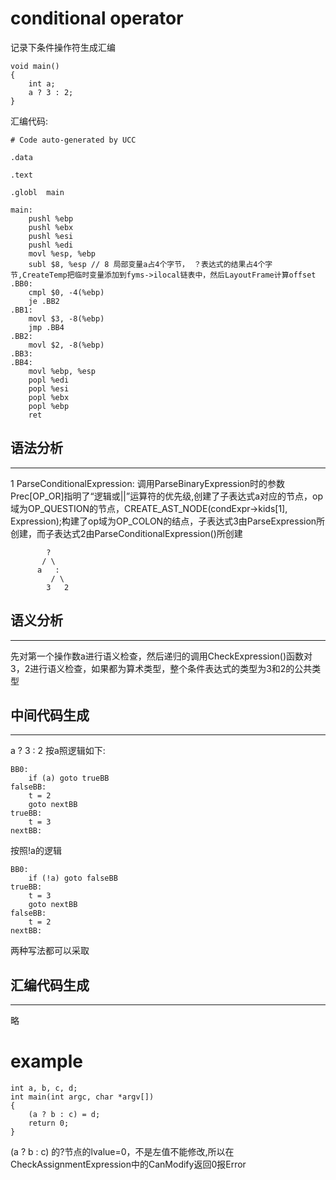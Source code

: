 # conditional operator
记录下条件操作符生成汇编
```
void main()
{
    int a;
    a ? 3 : 2;
}

```
汇编代码:
```
# Code auto-generated by UCC

.data

.text

.globl	main

main:
	pushl %ebp
	pushl %ebx
	pushl %esi
	pushl %edi
	movl %esp, %ebp
	subl $8, %esp // 8 局部变量a占4个字节， ？表达式的结果占4个字节,CreateTemp把临时变量添加到fyms->ilocal链表中，然后LayoutFrame计算offset
.BB0:
	cmpl $0, -4(%ebp)
	je .BB2
.BB1:
	movl $3, -8(%ebp)
	jmp .BB4
.BB2:
	movl $2, -8(%ebp)
.BB3:
.BB4:
	movl %ebp, %esp
	popl %edi
	popl %esi
	popl %ebx
	popl %ebp
	ret
```
## 语法分析
---
1 ParseConditionalExpression: 调用ParseBinaryExpression时的参数 Prec[OP_OR]指明了“逻辑或||”运算符的优先级,创建了子表达式a对应的节点，op域为OP_QUESTION的节点，CREATE_AST_NODE(condExpr->kids[1], Expression);构建了op域为OP_COLON的结点，子表达式3由ParseExpression所创建，而子表达式2由ParseConditionalExpression()所创建
```
		?
	   / \
	  a   :
	     / \
		3   2
```

## 语义分析
---
先对第一个操作数a进行语义检查，然后递归的调用CheckExpression()函数对3，2进行语义检查，如果都为算术类型，整个条件表达式的类型为3和2的公共类型

## 中间代码生成
---
a ? 3 : 2
按a照逻辑如下:
```
BB0:
    if (a) goto trueBB
falseBB:
    t = 2
    goto nextBB
trueBB:
    t = 3
nextBB:
```
按照!a的逻辑
```
BB0:
    if (!a) goto falseBB
trueBB:
    t = 3
    goto nextBB
falseBB:
    t = 2
nextBB:
```
两种写法都可以采取

## 汇编代码生成
---
略

# example
```
int a, b, c, d;
int main(int argc, char *argv[])
{   
	(a ? b : c) = d;
	return 0;
}
```
(a ? b : c) 的?节点的lvalue=0，不是左值不能修改,所以在CheckAssignmentExpression中的CanModify返回0报Error
